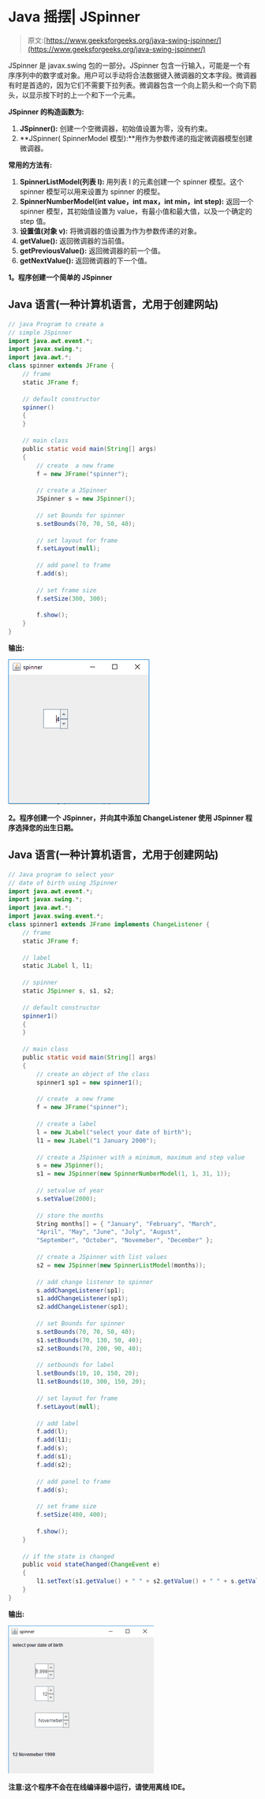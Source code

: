 # Java 摇摆| JSpinner

> 原文:[https://www.geeksforgeeks.org/java-swing-jspinner/](https://www.geeksforgeeks.org/java-swing-jspinner/)

JSpinner 是 javax.swing 包的一部分。JSpinner 包含一行输入，可能是一个有序序列中的数字或对象。用户可以手动将合法数据键入微调器的文本字段。微调器有时是首选的，因为它们不需要下拉列表。微调器包含一个向上箭头和一个向下箭头，以显示按下时的上一个和下一个元素。

**JSpinner 的构造函数为:**

1.  **JSpinner():** 创建一个空微调器，初始值设置为零，没有约束。
2.  **JSpinner( SpinnerModel 模型):**用作为参数传递的指定微调器模型创建微调器。

**常用的方法有:**

1.  **SpinnerListModel(列表 l):** 用列表 l 的元素创建一个 spinner 模型。这个 spinner 模型可以用来设置为 spinner 的模型。
2.  **SpinnerNumberModel(int value，int max，int min，int step):** 返回一个 spinner 模型，其初始值设置为 value，有最小值和最大值，以及一个确定的 step 值。
3.  **设置值(对象 v):** 将微调器的值设置为作为参数传递的对象。
4.  **getValue():** 返回微调器的当前值。
5.  **getPreviousValue():** 返回微调器的前一个值。
6.  **getNextValue():** 返回微调器的下一个值。

**1。程序创建一个简单的 JSpinner**

## Java 语言(一种计算机语言，尤用于创建网站)

```java
// java Program to create a
// simple JSpinner
import java.awt.event.*;
import javax.swing.*;
import java.awt.*;
class spinner extends JFrame {
    // frame
    static JFrame f;

    // default constructor
    spinner()
    {
    }

    // main class
    public static void main(String[] args)
    {
        // create  a new frame
        f = new JFrame("spinner");

        // create a JSpinner
        JSpinner s = new JSpinner();

        // set Bounds for spinner
        s.setBounds(70, 70, 50, 40);

        // set layout for frame
        f.setLayout(null);

        // add panel to frame
        f.add(s);

        // set frame size
        f.setSize(300, 300);

        f.show();
    }
}
```

**输出:**

![](img/5adaa72aa6c7e25792a5e2370f386bf4.png)

**2。程序创建一个 JSpinner，并向其中添加 ChangeListener 使用 JSpinner 程序选择您的出生日期。**

## Java 语言(一种计算机语言，尤用于创建网站)

```java
// Java program to select your
// date of birth using JSpinner
import java.awt.event.*;
import javax.swing.*;
import java.awt.*;
import javax.swing.event.*;
class spinner1 extends JFrame implements ChangeListener {
    // frame
    static JFrame f;

    // label
    static JLabel l, l1;

    // spinner
    static JSpinner s, s1, s2;

    // default constructor
    spinner1()
    {
    }

    // main class
    public static void main(String[] args)
    {
        // create an object of the class
        spinner1 sp1 = new spinner1();

        // create  a new frame
        f = new JFrame("spinner");

        // create a label
        l = new JLabel("select your date of birth");
        l1 = new JLabel("1 January 2000");

        // create a JSpinner with a minimum, maximum and step value
        s = new JSpinner();
        s1 = new JSpinner(new SpinnerNumberModel(1, 1, 31, 1));

        // setvalue of year
        s.setValue(2000);

        // store the months
        String months[] = { "January", "February", "March",
        "April", "May", "June", "July", "August",
        "September", "October", "Novemeber", "December" };

        // create a JSpinner with list values
        s2 = new JSpinner(new SpinnerListModel(months));

        // add change listener to spinner
        s.addChangeListener(sp1);
        s1.addChangeListener(sp1);
        s2.addChangeListener(sp1);

        // set Bounds for spinner
        s.setBounds(70, 70, 50, 40);
        s1.setBounds(70, 130, 50, 40);
        s2.setBounds(70, 200, 90, 40);

        // setbounds for label
        l.setBounds(10, 10, 150, 20);
        l1.setBounds(10, 300, 150, 20);

        // set layout for frame
        f.setLayout(null);

        // add label
        f.add(l);
        f.add(l1);
        f.add(s);
        f.add(s1);
        f.add(s2);

        // add panel to frame
        f.add(s);

        // set frame size
        f.setSize(400, 400);

        f.show();
    }

    // if the state is changed
    public void stateChanged(ChangeEvent e)
    {
        l1.setText(s1.getValue() + " " + s2.getValue() + " " + s.getValue());
    }
}
```

**输出:**

![](img/1d9da2d642f5eb0efa4962421e5c0c83.png)

**注意:这个程序不会在在线编译器中运行，请使用离线 IDE。**